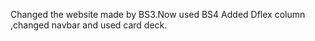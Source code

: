 Changed the website made by BS3.Now used BS4
Added Dflex column ,changed navbar and used card deck.
